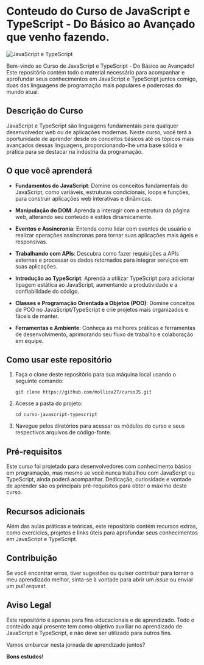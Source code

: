# Conteudo do Curso de JavaScript e TypeScript - Do Básico ao Avançado que venho fazendo.

![JavaScript e TypeScript](https://img-c.udemycdn.com/course/750x422/2575266_c184_4.jpg)

Bem-vindo ao Curso de JavaScript e TypeScript - Do Básico ao Avançado! Este repositório contém todo o material necessário para acompanhar e aprofundar seus conhecimentos em JavaScript e TypeScript juntos comigo, duas das linguagens de programação mais populares e poderosas do mundo atual.

## Descrição do Curso

JavaScript e TypeScript são linguagens fundamentais para qualquer desenvolvedor web ou de aplicações modernas. Neste curso, você terá a oportunidade de aprender desde os conceitos básicos até os tópicos mais avançados dessas linguagens, proporcionando-lhe uma base sólida e prática para se destacar na indústria da programação.

## O que você aprenderá

- **Fundamentos do JavaScript**: Domine os conceitos fundamentais do JavaScript, como variáveis, estruturas condicionais, loops e funções, para construir aplicações web interativas e dinâmicas.

- **Manipulação do DOM**: Aprenda a interagir com a estrutura da página web, alterando seu conteúdo e estilos dinamicamente.

- **Eventos e Assincronia**: Entenda como lidar com eventos de usuário e realizar operações assíncronas para tornar suas aplicações mais ágeis e responsivas.

- **Trabalhando com APIs**: Descubra como fazer requisições a APIs externas e processar os dados retornados para integrar serviços em suas aplicações.

- **Introdução ao TypeScript**: Aprenda a utilizar TypeScript para adicionar tipagem estática ao JavaScript, aumentando a produtividade e a confiabilidade do código.

- **Classes e Programação Orientada a Objetos (POO)**: Domine conceitos de POO no JavaScript/TypeScript e crie projetos mais organizados e fáceis de manter.

- **Ferramentas e Ambiente**: Conheça as melhores práticas e ferramentas de desenvolvimento, aprimorando seu fluxo de trabalho e colaboração em equipe.

## Como usar este repositório

1. Faça o clone deste repositório para sua máquina local usando o seguinte comando:
   ```
   git clone https://github.com/mollica27/cursoJS.git
   ```

2. Acesse a pasta do projeto:
   ```
   cd curso-javascript-typescript
   ```

3. Navegue pelos diretórios para acessar os módulos do curso e seus respectivos arquivos de código-fonte.

## Pré-requisitos

Este curso foi projetado para desenvolvedores com conhecimento básico em programação, mas mesmo se você nunca trabalhou com JavaScript ou TypeScript, ainda poderá acompanhar. Dedicação, curiosidade e vontade de aprender são os principais pré-requisitos para obter o máximo deste curso.

## Recursos adicionais

Além das aulas práticas e teóricas, este repositório contém recursos extras, como exercícios, projetos e links úteis para aprofundar seus conhecimentos em JavaScript e TypeScript.

## Contribuição

Se você encontrar erros, tiver sugestões ou quiser contribuir para tornar o meu aprendizado melhor, sinta-se à vontade para abrir um *issue* ou enviar um *pull request*.

## Aviso Legal

Este repositório é apenas para fins educacionais e de aprendizado. Todo o conteúdo aqui presente tem como objetivo auxiliar no aprendizado de JavaScript e TypeScript, e não deve ser utilizado para outros fins.

Vamos embarcar nesta jornada de aprendizado juntos?

**Bons estudos!**